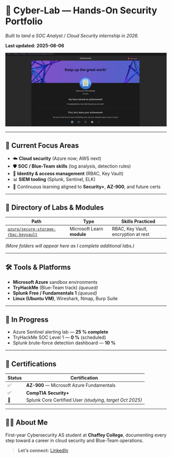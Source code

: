 # 🧪 Cyber-Lab — Hands-On Security Portfolio  
*Built to land a SOC Analyst / Cloud Security internship in 2026.*

**Last updated:** **2025-08-06**

![Lab preview](./azure/secure-storage-rbac-keyvault/screenshots/module-complete.png)

---

## 🌟 Current Focus Areas
- ☁️ **Cloud security** (Azure now; AWS next)
- 🛡️ **SOC / Blue-Team skills** (log analysis, detection rules)
- 🔐 **Identity & access management** (RBAC, Key Vault)
- 📊 **SIEM tooling** (Splunk, Sentinel, ELK)
- 🧠 Continuous learning aligned to **Security+**, **AZ-900**, and future certs

---

## 📂 Directory of Labs & Modules

| Path | Type | Skills Practiced |
|------|------|-----------------|
| [`azure/secure-storage-rbac-keyvault`](./azure/secure-storage-rbac-keyvault) | Microsoft Learn **module** | RBAC, Key Vault, encryption at rest |

*(More folders will appear here as I complete additional labs.)*

---

## 🛠 Tools & Platforms
- **Microsoft Azure** sandbox environments  
- **TryHackMe** (Blue-Team track) *(queued)*  
- **Splunk Free / Fundamentals 1** *(queued)*  
- **Linux (Ubuntu VM)**, Wireshark, Nmap, Burp Suite  

---

## 🚧 In Progress
- Azure Sentinel alerting lab — **25 % complete**  
- TryHackMe SOC Level 1 — **0 %** (scheduled)  
- Splunk brute-force detection dashboard — **10 %**

---

## 📜 Certifications
| Status | Certification |
|--------|---------------|
| ✅ | **AZ-900** — Microsoft Azure Fundamentals |
| ✅ | **CompTIA Security+** |
| 🔄 | Splunk Core Certified User *(studying, target Oct 2025)* |

---

## 🙋‍♂️ About Me
First-year Cybersecurity AS student at **Chaffey College**, documenting every step toward a career in cloud security and Blue-Team operations.

> **Let’s connect:** [LinkedIn](https://www.linkedin.com/in/anthony-williams-680406378/)
